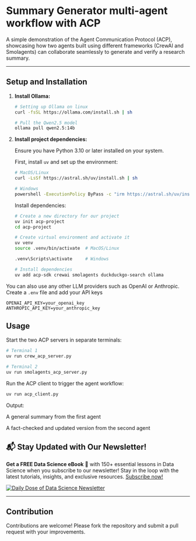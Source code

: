 # Summary Generator multi-agent workflow with ACP

A simple demonstration of the Agent Communication Protocol (ACP), showcasing how two agents built using different frameworks (CrewAI and Smolagents) can collaborate seamlessly to generate and verify a research summary.

---

## Setup and Installation

1. **Install Ollama:**
   ```bash
   # Setting up Ollama on linux
   curl -fsSL https://ollama.com/install.sh | sh

   # Pull the Qwen2.5 model
   ollama pull qwen2.5:14b
   ```

2. **Install project dependencies:**

    Ensure you have Python 3.10 or later installed on your system.

    First, install `uv` and set up the environment:
    ```bash
    # MacOS/Linux
    curl -LsSf https://astral.sh/uv/install.sh | sh

    # Windows
    powershell -ExecutionPolicy ByPass -c "irm https://astral.sh/uv/install.ps1 | iex"
    ```

    Install dependencies:
    ```bash
    # Create a new directory for our project
    uv init acp-project
    cd acp-project

    # Create virtual environment and activate it
    uv venv
    source .venv/bin/activate  # MacOS/Linux

    .venv\Scripts\activate     # Windows

    # Install dependencies
    uv add acp-sdk crewai smolagents duckduckgo-search ollama
    ```

You can also use any other LLM providers such as OpenAI or Anthropic. Create a `.env` file and add your API keys
```
OPENAI_API_KEY=your_openai_key
ANTHROPIC_API_KEY=your_anthropic_key
```

## Usage
Start the two ACP servers in separate terminals:

```bash
# Terminal 1
uv run crew_acp_server.py

# Terminal 2
uv run smolagents_acp_server.py
```

Run the ACP client to trigger the agent workflow:

```bash
uv run acp_client.py
```

Output:

A general summary from the first agent

A fact-checked and updated version from the second agent

## 📬 Stay Updated with Our Newsletter!
**Get a FREE Data Science eBook** 📖 with 150+ essential lessons in Data Science when you subscribe to our newsletter! Stay in the loop with the latest tutorials, insights, and exclusive resources. [Subscribe now!](https://join.dailydoseofds.com)

[![Daily Dose of Data Science Newsletter](https://github.com/patchy631/ai-engineering/blob/main/resources/join_ddods.png)](https://join.dailydoseofds.com)

---

## Contribution

Contributions are welcome! Please fork the repository and submit a pull request with your improvements. 
